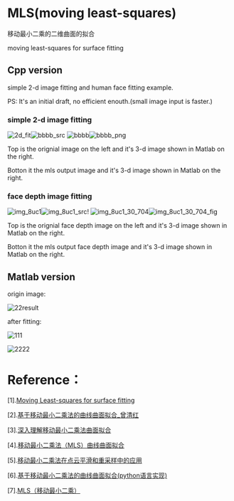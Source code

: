 # MLS(moving least-squares)

移动最小二乘的二维曲面的拟合

moving least-squares for surface fitting



## Cpp version

simple 2-d image fitting and human face fitting example.

PS: It's an initial draft, no efficient enouth.(small image input is faster.)

### simple 2-d image fitting

![2d_fit](mls_cpp/MLS2D/test/22result_ch1.jpg)![bbbb_src](mls_cpp/MLS2D/test/bbbb_src.png)
![bbbb](mls_cpp/MLS2D/test/bbbb.jpg)![bbbb_png](mls_cpp/MLS2D/test/bbbb.png)

Top is the orignial image on the left and it's 3-d image shown in Matlab on the right.

Botton it the mls output image and it's 3-d image shown in Matlab on the right.

### face  depth image fitting

![img_8uc1](mls_cpp/MLS2D/test/img_8uc1.jpg)![img_8uc1_src](mls_cpp/MLS2D/test/img_8uc1_src.png)!
![img_8uc1_30_704](mls_cpp/MLS2D/test/img_8uc1_depth_radius_30_time_704s.jpg)![img_8uc1_30_704_fig](mls_cpp/MLS2D/test/img_8uc1_depth_radius_30_time_704s_fig.png)

Top is the orignial face depth image on the left and it's 3-d image shown in Matlab on the right.

Botton it the mls output face depth image and it's 3-d image shown in Matlab on the right.



## Matlab version

origin image:

![22result](mls_matlab/22result.jpg)

after fitting:

![111]( mls_matlab/111.jpg )

![2222](mls_matlab/2222.jpg)


# Reference：

[1].[Moving Least-squares for surface fitting](https://loopvoid.github.io/2019/10/21/%E7%A7%BB%E5%8A%A8%E6%9C%80%E5%B0%8F%E4%BA%8C%E4%B9%98%E7%9A%84%E6%9B%B2%E7%BA%BF%E6%9B%B2%E9%9D%A2%E6%8B%9F%E5%90%88/)

[2].[基于移动最小二乘法的曲线曲面拟合_曾清红](https://wenku.baidu.com/view/fe7a74976f1aff00bed51eb1.html)

[3].[深入理解移动最小二乘法曲面拟合](https://blog.csdn.net/liumangmao1314/article/details/89421806)

[4].[移动最小二乘法（MLS）曲线曲面拟合](https://blog.csdn.net/liumangmao1314/article/details/54179526)

[5].[移动最小二乘法在点云平滑和重采样中的应用](https://www.cnblogs.com/zhouzekai/p/10468502.html)

[6].[基于移动最小二乘法的曲线曲面拟合(python语言实现)](https://blog.csdn.net/baidu_38127162/article/details/82380914)

[7].[MLS（移动最小二乘）](https://blog.csdn.net/weixin_41484240/article/details/81204113)
